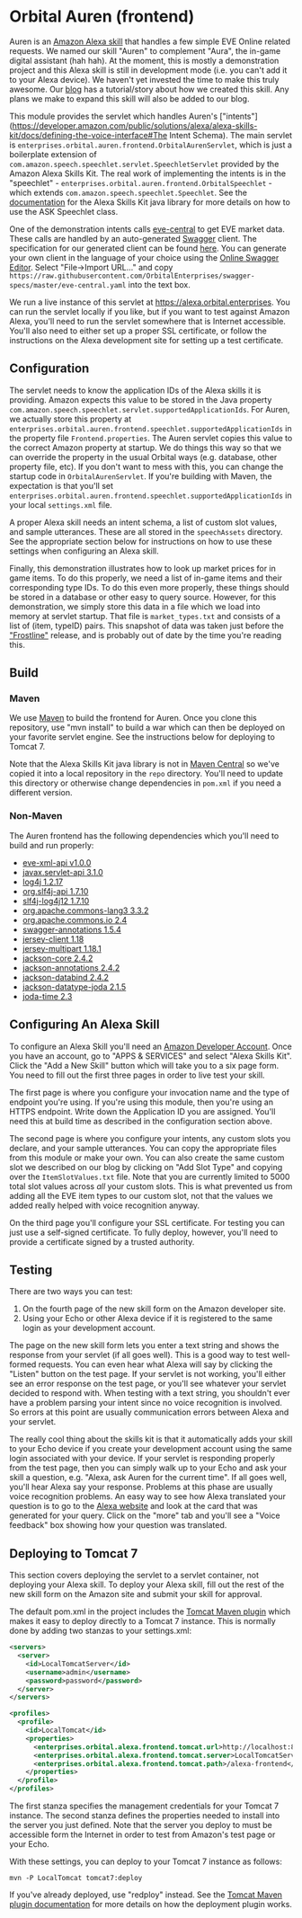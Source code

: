 # Orbital Auren (frontend)

Auren is an [Amazon Alexa skill](https://developer.amazon.com/public/solutions/alexa/alexa-skills-kit/getting-started-guide) that handles a few simple EVE Online related requests.  We named our skill "Auren" to complement "Aura", the in-game digital assistant (hah hah).  At the moment, this is mostly a demonstration project and this Alexa skill is still in development mode (i.e. you can't add it to your Alexa device).  We haven't yet invested the time to make this truly awesome.  Our [blog](http://blog.orbital.enterprises/) has a tutorial/story about how we created this skill.  Any plans we make to expand this skill will also be added to our blog.

This module provides the servlet which handles Auren's ["intents"](https://developer.amazon.com/public/solutions/alexa/alexa-skills-kit/docs/defining-the-voice-interface#The Intent Schema).  The main servlet is `enterprises.orbital.auren.frontend.OrbitalAurenServlet`, which is just a boilerplate extension of `com.amazon.speech.speechlet.servlet.SpeechletServlet` provided by the Amazon Alexa Skills Kit.  The real work of implementing the intents is in the "speechlet" - `enterprises.orbital.auren.frontend.OrbitalSpeechlet` - which extends `com.amazon.speech.speechlet.Speechlet`.  See the [documentation](https://github.com/amzn/alexa-skills-kit-java) for the Alexa Skills Kit java library for more details on how to use the ASK Speechlet class.

One of the demonstration intents calls [eve-central](https://eve-central.com/) to get EVE market data.  These calls are handled by an auto-generated [Swagger](http://swagger.io) client.  The specification for our generated client can be found [here](https://raw.githubusercontent.com/OrbitalEnterprises/swagger-specs/master/eve-central.yaml).  You can generate your own client in the language of your choice using the [Online Swagger Editor](http://editor.swagger.io/#/).  Select "File->Import URL..." and copy `https://raw.githubusercontent.com/OrbitalEnterprises/swagger-specs/master/eve-central.yaml` into the text box.

We run a live instance of this servlet at https://alexa.orbital.enterprises.  You can run the servlet locally if you like, but if you want to test against Amazon Alexa, you'll need to run the servlet somewhere that is Internet accessible.  You'll also need to either set up a proper SSL certificate, or follow the instructions on the Alexa development site for setting up a test certificate.

## Configuration

The servlet needs to know the application IDs of the Alexa skills it is providing.  Amazon expects this value to be stored in the Java property `com.amazon.speech.speechlet.servlet.supportedApplicationIds`.  For Auren, we actually store this property at `enterprises.orbital.auren.frontend.speechlet.supportedApplicationIds` in the property file `Frontend.properties`.  The Auren servlet copies this value to the correct Amazon property at startup.  We do things this way so that we can override the property in the usual Orbital ways (e.g. database, other property file, etc).  If you don't want to mess with this, you can change the startup code in `OrbitalAurenServlet`.  If you're building with Maven, the expectation is that you'll set `enterprises.orbital.auren.frontend.speechlet.supportedApplicationIds` in your local `settings.xml` file.

A proper Alexa skill needs an intent schema, a list of custom slot values, and sample utterances.  These are all stored in the `speechAssets` directory.  See the appropriate section below for instructions on how to use these settings when configuring an Alexa skill.

Finally, this demonstration illustrates how to look up market prices for in game items.  To do this properly, we need a list of in-game items and their corresponding type IDs.  To do this even more properly, these things should be stored in a database or other easy to query source.  However, for this demonstration, we simply store this data in a file which we load into memory at servlet startup.  That file is `market_types.txt` and consists of a list of (item, typeID) pairs.  This snapshot of data was taken just before the ["Frostline"](http://updates.eveonline.com/date/2015-12-08/) release, and is probably out of date by the time you're reading this.

## Build

### Maven

We use [Maven](http://maven.apache.org) to build the frontend for Auren.  Once you clone this repository, use "mvn install" to build a war which can then be deployed on your favorite servlet engine.  See the instructions below for deploying to Tomcat 7.

Note that the Alexa Skills Kit java library is not in [Maven Central](http://search.maven.org) so we've copied it into a local repository in the `repo` directory.  You'll need to update this directory or otherwise change dependencies in `pom.xml` if you need a different version.

### Non-Maven

The Auren frontend has the following dependencies which you'll need to build and run properly:

* [eve-xml-api v1.0.0](https://github.com/OrbitalEnterprises/eve-xml-api)
* [javax.servlet-api 3.1.0](http://search.maven.org/#artifactdetails%7Cjavax.servlet%7Cjavax.servlet-api%7C3.1.0%7Cjar)
* [log4j 1.2.17](http://search.maven.org/#artifactdetails%7Clog4j%7Clog4j%7C1.2.17%7Cjar)
* [org.slf4j-api 1.7.10](http://search.maven.org/#artifactdetails%7Corg.slf4j%7Cslf4j-api%7C1.7.10%7Cjar)
* [slf4j-log4j12 1.7.10](http://search.maven.org/#artifactdetails%7Corg.slf4j%7Cslf4j-log4j12%7C1.7.10%7Cjar)
* [org.apache.commons-lang3 3.3.2](http://search.maven.org/#artifactdetails%7Corg.apache.commons%7Ccommons-lang3%7C3.3.2%7Cjar)
* [org.apache.commons.io 2.4](http://search.maven.org/#artifactdetails%7Corg.apache.directory.studio%7Corg.apache.commons.io%7C2.4%7Cjar)
* [swagger-annotations 1.5.4](http://search.maven.org/#artifactdetails%7Cio.swagger%7Cswagger-annotations%7C1.5.4%7Cjar)
* [jersey-client 1.18](http://search.maven.org/#artifactdetails%7Ccom.sun.jersey%7Cjersey-client%7C1.18%7Cjar)
* [jersey-multipart 1.18.1](http://search.maven.org/#artifactdetails%7Ccom.sun.jersey.contribs%7Cjersey-multipart%7C1.18.1%7Cjar)
* [jackson-core 2.4.2](http://search.maven.org/#artifactdetails%7Ccom.fasterxml.jackson.core%7Cjackson-core%7C2.4.2%7Cjar)
* [jackson-annotations 2.4.2](http://search.maven.org/#artifactdetails%7Ccom.fasterxml.jackson.core%7Cjackson-annotations%7C2.4.2%7Cjar)
* [jackson-databind 2.4.2](http://search.maven.org/#artifactdetails%7Ccom.fasterxml.jackson.core%7Cjackson-databind%7C2.4.2%7Cjar)
* [jackson-datatype-joda 2.1.5](http://search.maven.org/#artifactdetails%7Ccom.fasterxml.jackson.datatype%7Cjackson-datatype-joda%7C2.1.5%7Cjar)
* [joda-time 2.3](http://search.maven.org/#artifactdetails%7Cjoda-time%7Cjoda-time%7C2.3%7Cjar)

## Configuring An Alexa Skill

To configure an Alexa Skill you'll need an [Amazon Developer Account](https://developer.amazon.com).  Once you have an account, go to "APPS & SERVICES" and select "Alexa Skills Kit".  Click the "Add a New Skill" button which will take you to a six page form.  You need to fill out the first three pages in order to live test your skill.

The first page is where you configure your invocation name and the type of endpoint you're using.  If you're using this module, then you're using an HTTPS endpoint.  Write down the Application ID you are assigned.  You'll need this at build time as described in the configuration section above.

The second page is where you configure your intents, any custom slots you declare, and your sample utterances.  You can copy the appropriate files from this module or make your own.  You can also create the same custom slot we described on our blog by clicking on "Add Slot Type" and copying over the `ItemSlotValues.txt` file.  Note that you are currently limited to 5000 total slot values across *all* your custom slots.  This is what prevented us from adding all the EVE item types to our custom slot, not that the values we added really helped with voice recognition anyway.

On the third page you'll configure your SSL certificate.  For testing you can just use a self-signed certificate.  To fully deploy, however, you'll need to provide a certificate signed by a trusted authority.

## Testing

There are two ways you can test:

1. On the fourth page of the new skill form on the Amazon developer site.
2. Using your Echo or other Alexa device if it is registered to the same login as your development account.

The page on the new skill form lets you enter a text string and shows the response from your servlet (if all goes well).  This is a good way to test well-formed requests.  You can even hear what Alexa will say by clicking the "Listen" button on the test page.  If your servlet is not working, you'll either see an error response on the test page, or you'll see whatever your servlet decided to respond with.  When testing with a text string, you shouldn't ever have a problem parsing your intent since no voice recognition is involved.  So errors at this point are usually communication errors between Alexa and your servlet.

The really cool thing about the skills kit is that it automatically adds your skill to your Echo device if you create your development account using the same login associated with your device.  If your servlet is responding properly from the test page, then you can simply walk up to your Echo and ask your skill a question, e.g. "Alexa, ask Auren for the current time".  If all goes well, you'll hear Alexa say your response.  Problems at this phase are usually voice recognition problems.  An easy way to see how Alexa translated your question is to go to the [Alexa website](http://alexa.amazon.com/) and look at the card that was generated for your query.  Click on the "more" tab and you'll see a "Voice feedback" box showing how your question was translated.

## Deploying to Tomcat 7

This section covers deploying the servlet to a servlet container, not deploying your Alexa skill.  To deploy your Alexa skill, fill out the rest of the new skill form on the Amazon site and submit your skill for approval.

The default pom.xml in the project includes the [Tomcat Maven plugin](http://tomcat.apache.org/maven-plugin.html) which makes it easy to deploy directly to a Tomcat 7 instance.  This is normally done by adding two stanzas to your settings.xml:

```xml
<servers>
  <server>
    <id>LocalTomcatServer</id>
    <username>admin</username>
    <password>password</password>
  </server>    
</servers>

<profiles>
  <profile>
    <id>LocalTomcat</id>
    <properties>
      <enterprises.orbital.alexa.frontend.tomcat.url>http://localhost:8080/manager/text</enterprises.orbital.alexa.frontend.tomcat.url>
      <enterprises.orbital.alexa.frontend.tomcat.server>LocalTomcatServer</enterprises.orbital.alexa.frontend.tomcat.server>
      <enterprises.orbital.alexa.frontend.tomcat.path>/alexa-frontend</enterprises.orbital.alexa.frontend.tomcat.path>
    </properties>	
  </profile>
</profiles>
```

The first stanza specifies the management credentials for your Tomcat 7 instance.  The second stanza defines the properties needed to install into the server you just defined.  Note that the server you deploy to must be accessible form the Internet in order to test from Amazon's test page or your Echo.

With these settings, you can deploy to your Tomcat 7 instance as follows:

```
mvn -P LocalTomcat tomcat7:deploy
```

If you've already deployed, use "redploy" instead.  See the [Tomcat Maven plugin documentation](http://tomcat.apache.org/maven-plugin-2.2/) for more details on how the deployment plugin works.
